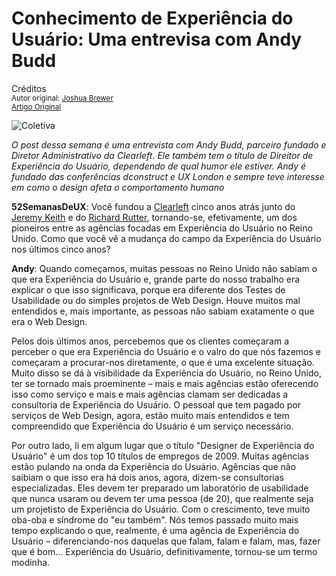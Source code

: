 Conhecimento de Experiência do Usuário: Uma entrevisa com Andy Budd
===================================================================
Créditos<br/>
<small>Autor original: [Joshua Brewer](http://52weeksofux.com/)<br/>[Artigo Original](http://52weeksofux.com/post/495997061/ux-insights-an-interview-with-andy-budd)</small>

![Coletiva](http://media.tumblr.com/tumblr_l0d2h5Adlw1qz7ace.jpg "Coletiva")

*O post dessa semana é uma entrevista com Andy Budd, parceiro fundado e Diretor Administrativo da Clearleft. Ele também tem o título de Direitor de Experiência do Usuário, dependendo de qual humor ele estiver. Andy é fundado das conferências dconstruct e UX London e sempre teve interesse em como o design afeta o comportamento humano*

**52SemanasDeUX**: Você fundou a [Clearleft](http://clearleft.com/) cinco anos atrás junto do [Jeremy Keith](http://adactio.com/) e do [Richard Rutter](http://clagnut.com/), tornando-se, efetivamente, um dos pioneiros entre as agências focadas em Experiência do Usuário no Reino Unido. Como que você vê a mudança do campo da Experiência do Usuário nos últimos cinco anos?

**Andy**: Quando começamos, muitas pessoas no Reino Unido não sabiam o que era Experiência do Usuário e, grande parte do nosso trabalho era explicar o que isso significava, porque era diferente dos Testes de Usabilidade ou do simples projetos de Web Design. Houve muitos mal entendidos e, mais importante, as pessoas não sabiam exatamente o que era o Web Design.

Pelos dois últimos anos, percebemos que os clientes começaram a perceber o que era Experiência do Usuário e o valro do que nós fazemos e começaram a procurar-nos diretamente, o que é uma excelente situação. Muito disso se dá à visibilidade da Experiência do Usuário, no Reino Unido, ter se tornado mais proeminente &ndash; mais e mais agências estão oferecendo isso como serviço e mais e mais agências clamam ser dedicadas a consultoria de Experiência do Usuário. O pessoal que tem pagado por serviços de Web Design, agora, estão muito mais entendidos e tem compreendido que Experiência do Usuário é um serviço necessário.

Por outro lado, li em algum lugar que o título "Designer de Experiência do Usuário" é um dos top 10 títulos de empregos de 2009. Muitas agências estão pulando na onda da Experiência do Usuário. Agências que não saibiam o que isso era há dois anos, agora, dizem-se consultorias especializadas. Eles devem ter preparado um laboratório de usabilidade que nunca usaram ou devem ter uma pessoa (de 20), que realmente seja um projetisto de Experiência do Usuário. Com o crescimento, teve muito oba-oba e síndrome do "eu também". Nós temos passado muito mais tempo explicando o que, realmente, é uma agência de Experiência do Usuário &ndash; diferenciando-nos daquelas que falam, falam e falam, mas, fazer que é bom... Experiência do Usuário, definitivamente, tornou-se um termo modinha.

